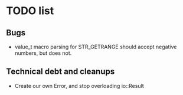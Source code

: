 
# TODO list

## Bugs

* value_t macro parsing for STR_GETRANGE should accept negative
  numbers, but does not.

## Technical debt and cleanups

* Create our own Error, and stop overloading io::Result

